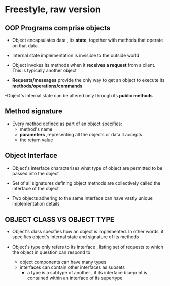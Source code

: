 # Freestyle, raw version

## OOP Programs comprise objects

- Object encapsulates data , its **state**, together with methods that operate on that data.

- Internal state implementation is invisible to the outside world

- Object invokes its methods when it **receives a request** from a client. This is typically another object

- **Requests/messages** provide the only way to get an object to execute its **methods/operations/commands**

-Object's internal state can be altered only through its **public methods**

## Method signature

- Every method defined as part of an object specifies:
  - method's name
  - **parameters** ,representing all the objects or data it accepts
  - the return value

## Object Interface

- Object's interface characterises what type of object are permitted to be passed into the object

- Set of all signatures defining object methods are collectively called the interface of the object

- Two objects adhering to the same interface can have vastly unique implementation details

## OBJECT CLASS VS OBJECT TYPE

- Object's class specifies how an object is implemented. In other words, it specifies object's internal state and signature of its methods

- Object's type only refers to its interface , listing set of requests to which the object in question can respond to
  - object components can have many types
  - interfaces can contain other interfaces as subsets
    - a type is a subtype of another , if its interface blueprint is contained within an interface of its supertype
